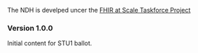 The NDH is develped uncer the [FHIR at Scale Taskforce Project](https://confluence.hl7.org/display/FAST)

### Version 1.0.0
Initial content for STU1 ballot.

